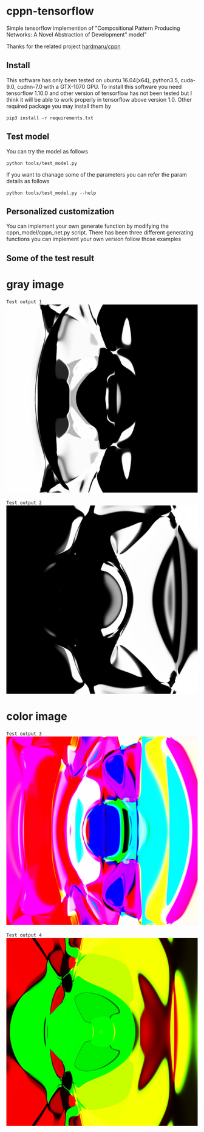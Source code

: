 # cppn-tensorflow
Simple tensorflow implemention of "Compositional Pattern Producing Networks: A Novel Abstraction of Development" model"

Thanks for the related project [hardmaru/cppn](https://github.com/hardmaru/cppn-tensorflow)

## Install

This software has only been tested on ubuntu 16.04(x64), python3.5, 
cuda-9.0, cudnn-7.0 with a GTX-1070 GPU. To install this software 
you need tensorflow 1.10.0 and other version of tensorflow has not 
been tested but I think it will be able to work properly 
in tensorflow above version 1.0. Other required package you may install 
them by

```angular2html
pip3 install -r requirements.txt
```

## Test model
You can try the model as follows

```
python tools/test_model.py
```
If you want to chanage some of the parameters you can refer the param 
details as follows

```angular2html
python tools/test_model.py --help
```

## Personalized customization
You can implement your own generate function by modifying the 
cppn_model/cppn_net.py script. There has been three different
generating functions you can implement your own version follow 
those examples

## Some of the test result
# gray image

`Test output 1`
![Test_output_1](https://github.com/MaybeShewill-CV/cppn-tensorflow/blob/master/data/gray/generated_11.jpg)

`Test output 2`
![Test_output_2](https://github.com/MaybeShewill-CV/cppn-tensorflow/blob/master/data/gray/generated_16.jpg)

# color image

`Test output 3`
![Test_output_3](https://github.com/MaybeShewill-CV/cppn-tensorflow/blob/master/data/color/generated_15.jpg)

`Test output 4`
![Test_output_4](https://github.com/MaybeShewill-CV/cppn-tensorflow/blob/master/data/color/generated_8.jpg)